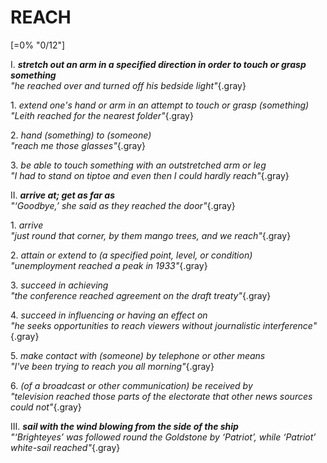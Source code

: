 # REACH

[=0% "0/12"]

I. ***stretch out an arm in a specified direction in order to touch or grasp something***<br>
*"he reached over and turned off his bedside light"*{.gray}

1\. *extend one's hand or arm in an attempt to touch or grasp (something)*<br>
*"Leith reached for the nearest folder"*{.gray}

2\. *hand (something) to (someone)*<br>
*"reach me those glasses"*{.gray}

3\. *be able to touch something with an outstretched arm or leg*<br>
*"I had to stand on tiptoe and even then I could hardly reach"*{.gray}

II. ***arrive at; get as far as***<br>
*"‘Goodbye,’ she said as they reached the door"*{.gray}

1\. *arrive*<br>
*"just round that corner, by them mango trees, and we reach"*{.gray}

2\. *attain or extend to (a specified point, level, or condition)*<br>
*"unemployment reached a peak in 1933"*{.gray}

3\. *succeed in achieving*<br>
*"the conference reached agreement on the draft treaty"*{.gray}

4\. *succeed in influencing or having an effect on*<br>
*"he seeks opportunities to reach viewers without journalistic interference"*{.gray}

5\. *make contact with (someone) by telephone or other means*<br>
*"I've been trying to reach you all morning"*{.gray}

6\. *(of a broadcast or other communication) be received by*<br>
*"television reached those parts of the electorate that other news sources could not"*{.gray}

III. ***sail with the wind blowing from the side of the ship***<br>
*"‘Brighteyes’ was followed round the Goldstone by ‘Patriot’, while ‘Patriot’ white-sail reached"*{.gray}

